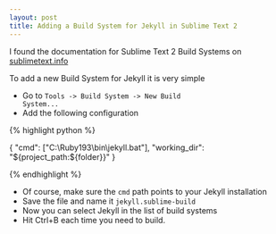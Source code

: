 ```yaml
---
layout: post
title: Adding a Build System for Jekyll in Sublime Text 2
---
```


I found the documentation for Sublime Text 2 Build Systems on [sublimetext.info](http://sublimetext.info/docs/en/reference/build_systems.html "Build Systems - Sublime Text Help")

To add a new Build System for Jekyll it is very simple
* Go to <code>Tools -> Build System -> New Build System...</code>
* Add the following configuration 

{% highlight python %}

   {
      "cmd": ["C:\\Ruby193\\bin\\jekyll.bat"],
      "working_dir": "${project_path:${folder}}"
   }

{% endhighlight %}

* Of course, make sure the <code>cmd</code> path points to your Jekyll installation
* Save the file and name it <code>jekyll.sublime-build</code>
* Now you can select Jekyll in the list of build systems
* Hit Ctrl+B each time you need to build.

